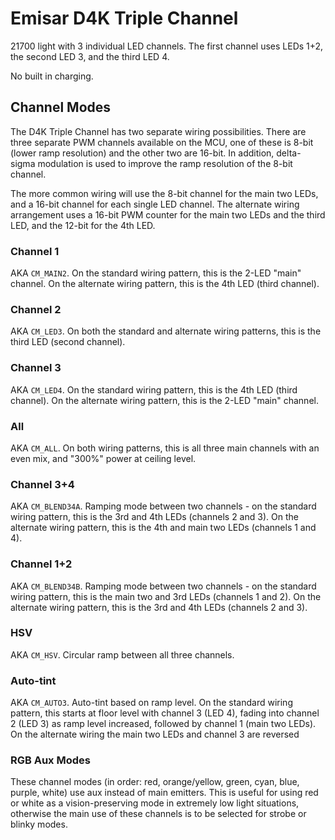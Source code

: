 # Emisar D4K Triple Channel

21700 light with 3 individual LED channels. The first channel uses LEDs 1+2, the second LED 3, and the third LED 4.

No built in charging.

## Channel Modes

The D4K Triple Channel has two separate wiring possibilities. There are three separate PWM channels available on the MCU, one of these is 8-bit (lower ramp resolution) and the other two are 16-bit. In addition, delta-sigma modulation is used to improve the ramp resolution of the 8-bit channel.

The more common wiring will use the 8-bit channel for the main two LEDs, and a 16-bit channel for each single LED channel. The alternate wiring arrangement uses a 16-bit PWM counter for the main two LEDs and the third LED, and the 12-bit for the 4th LED.

### Channel 1
AKA `CM_MAIN2`. On the standard wiring pattern, this is the 2-LED "main" channel. On the alternate wiring pattern, this is the 4th LED (third channel).

### Channel 2
AKA `CM_LED3`. On both the standard and alternate wiring patterns, this is the third LED (second channel).

### Channel 3
AKA `CM_LED4`. On the standard wiring pattern, this is the 4th LED (third channel). On the alternate wiring pattern, this is the 2-LED "main" channel.

### All
AKA `CM_ALL`. On both wiring patterns, this is all three main channels with an even mix, and "300%" power at ceiling level.

### Channel 3+4
AKA `CM_BLEND34A`. Ramping mode between two channels - on the standard wiring pattern, this is the 3rd and 4th LEDs (channels 2 and 3).  On the alternate wiring pattern, this is the 4th and main two LEDs (channels 1 and 4).

### Channel 1+2
AKA `CM_BLEND34B`. Ramping mode between two channels - on the standard wiring pattern, this is the main two and 3rd LEDs (channels 1 and 2).  On the alternate wiring pattern, this is the 3rd and 4th LEDs (channels 2 and 3).

### HSV
AKA `CM_HSV`. Circular ramp between all three channels.

### Auto-tint
AKA `CM_AUTO3`. Auto-tint based on ramp level. On the standard wiring pattern, this starts at floor level with channel 3 (LED 4), fading into channel 2 (LED 3) as ramp level increased, followed by channel 1 (main two LEDs). On the alternate wiring the main two LEDs and channel 3 are reversed

### RGB Aux Modes
These channel modes (in order: red, orange/yellow, green, cyan, blue, purple, white) use aux instead of main emitters. This is useful for using red or white as a vision-preserving mode in extremely low light situations, otherwise the main use of these channels is to be selected for strobe or blinky modes.

